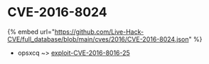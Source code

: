 # CVE-2016-8024
{% embed url="https://github.com/Live-Hack-CVE/full_database/blob/main/cves/2016/CVE-2016-8024.json" %}

* opsxcq ~> [exploit-CVE-2016-8016-25](https://www.alice-snow.ru/2016/database/cve-2016-8024/exploit-cve-2016-8016-25-opsxcq)